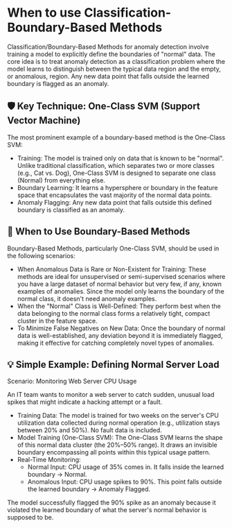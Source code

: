 # When to use Classification-Boundary-Based Methods

Classification/Boundary-Based Methods for anomaly detection involve training a model to explicitly define the boundaries of "normal" data. The core idea is to treat anomaly detection as a classification problem where the model learns to distinguish between the typical
data region and the empty, or anomalous, region. Any new data point that falls outside the learned boundary is flagged as an anomaly.

## 🛡️ Key Technique: One-Class SVM (Support Vector Machine)
The most prominent example of a boundary-based method is the One-Class SVM:

* Training: The model is trained only on data that is known to be "normal". Unlike traditional classification, which separates two or more classes (e.g., Cat vs. Dog), One-Class SVM is designed to separate one class (Normal) from everything else.
* Boundary Learning: It learns a hypersphere or boundary in the feature space that encapsulates the vast majority of the normal data points.
* Anomaly Flagging: Any new data point that falls outside this defined boundary is classified as an anomaly.

## 🎯 When to Use Boundary-Based Methods
Boundary-Based Methods, particularly One-Class SVM, should be used in the following scenarios:

* When Anomalous Data is Rare or Non-Existent for Training: These methods are ideal for unsupervised or semi-supervised scenarios where you have a large dataset of normal behavior but very few, if any, known examples of anomalies. Since the model only learns the boundary of the normal class, it doesn't need anomaly examples.
* When the "Normal" Class is Well-Defined: They perform best when the data belonging to the normal class forms a relatively tight, compact cluster in the feature space.
* To Minimize False Negatives on New Data: Once the boundary of normal data is well-established, any deviation beyond it is immediately flagged, making it effective for catching completely novel types of anomalies.

## 💡 Simple Example: Defining Normal Server Load
Scenario: Monitoring Web Server CPU Usage

An IT team wants to monitor a web server to catch sudden, unusual load spikes that might indicate a hacking attempt or a fault.

* Training Data: The model is trained for two weeks on the server's CPU utilization data collected during normal operation (e.g., utilization stays between 20% and 50%). No fault data is included.
* Model Training (One-Class SVM): The One-Class SVM learns the shape of this normal data cluster (the 20%–50% range). It draws an invisible boundary encompassing all points within this typical usage pattern.
* Real-Time Monitoring:
  * Normal Input: CPU usage of 35% comes in. It falls inside the learned boundary → Normal.
  * Anomalous Input: CPU usage spikes to 90%. This point falls outside the learned boundary → Anomaly Flagged.

The model successfully flagged the 90% spike as an anomaly because it violated the learned boundary of what the server's normal behavior is supposed to be.
